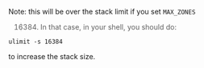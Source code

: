 Note: this will be over the stack limit if you set `MAX_ZONES`
> 16384.  In that case, in your shell, you should do:

```
ulimit -s 16384
```

to increase the stack size.

